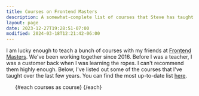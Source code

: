 ```yaml
---
title: Courses on Frontend Masters
description: A somewhat-complete list of courses that Steve has taught with Frontend Masters.
layout: page
date: 2023-12-27T19:28:51-07:00
modified: 2024-03-18T12:21:42-06:00
---
```


<script>
	import courses from '$lib/courses';
	import Card from '$lib/components/card.svelte';
</script>

I am lucky enough to teach a bunch of courses with my friends at [Frontend Masters](https://frontendmasters.com). We've been working together since 2016. Before I was a teacher, I was a customer back when I was learning the ropes. I can't recommend them highly enough. Below, I've listed out some of the courses that I've taught over the last few years. You can find the most up-to-date list [here](https://frontendmasters.com/teachers/steve-kinney/).

<ul class="grid gap-10 sm:grid-cols-2 lg:grid-cols-3 not-prose">
	{#each courses as course}
		<Card title={course.title} description={course.description} url={course.href} as="li" />
	{/each}
</ul>
